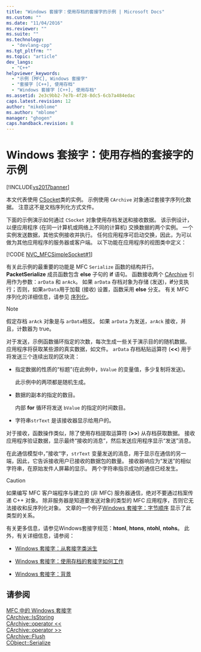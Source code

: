 ```yaml
---
title: "Windows 套接字：使用存档的套接字的示例 | Microsoft Docs"
ms.custom: ""
ms.date: "11/04/2016"
ms.reviewer: ""
ms.suite: ""
ms.technology: 
  - "devlang-cpp"
ms.tgt_pltfrm: ""
ms.topic: "article"
dev_langs: 
  - "C++"
helpviewer_keywords: 
  - "示例 [MFC], Windows 套接字"
  - "套接字 [C++], 使用存档"
  - "Windows 套接字 [C++], 使用存档"
ms.assetid: 2e3c9bb2-7e7b-4f28-8dc5-6cb7a484edac
caps.latest.revision: 12
author: "mikeblome"
ms.author: "mblome"
manager: "ghogen"
caps.handback.revision: 8
---
```

# Windows 套接字：使用存档的套接字的示例
[!INCLUDE[vs2017banner](../assembler/inline/includes/vs2017banner.md)]

本文代表使用 [CSocket](../mfc/reference/csocket-class.md)类的实例。  示例使用 `CArchive` 对象通过套接字序列化数据。  注意这不是文档序列化方式文件。  
  
 下面的示例演示如何通过 `CSocket` 对象使用存档发送和接收数据。  该示例设计，以便应用程序 \(在同一计算机或网络上不同的计算机\) 交换数据的两个实例。  一个实例发送数据，其他实例接收并执行。  任何应用程序可启动交换，因此，为可以做为其他应用程序的服务器或客户端。  以下功能在应用程序的视图类中定义：  
  
 [!CODE [NVC_MFCSimpleSocket#1](../CodeSnippet/VS_Snippets_Cpp/NVC_MFCSimpleSocket#1)]  
  
 有关此示例的最重要的功能是 MFC `Serialize` 函数的结构并行。  **PacketSerialize** 成员函数包含 **else** 子句的 **if** 语句。  函数接收两个 [CArchive](../mfc/reference/carchive-class.md) 引用作为参数：`arData` 和 `arAck`。  如果 `arData` 存档对象为存储 \(发送\)，**if**分支执行；否则，如果`arData`用于加载 \(接收\) 设置，函数采用 **else** 分支。  有关 MFC 序列化的详细信息，请参见 [序列化](../mfc/how-to-make-a-type-safe-collection.md)。  
  
> [!NOTE]
>  假定存档 `arAck` 对象是与 `arData`相反。  如果 `arData` 为发送，`arAck` 接收，并且，计数器为 true。  
  
 对于发送，示例函数循环指定的次数，每次生成一些关于演示目的的随机数据。  应用程序将获取某些源的真实数据，如文件。  `arData` 存档粘贴运算符 \(**\<\<**\) 用于将发送三个连续出现的区块流：  
  
-   指定数据的性质的“标题”\(在此例中，`bValue` 的变量值，多少复制将发送\)。  
  
     此示例中的两项都是随机生成。  
  
-   数据的副本的指定的数目。  
  
     内部 **for** 循环将发送 `bValue` 的指定的时间数目。  
  
-   字符串`strText` 是该接收器显示给用户的。  
  
 对于接收，函数操作类似，除了使用存档提取运算符 \(**\>\>**\) 从存档获取数据。  接收应用程序验证数据，显示最终“接收的消息”，然后发送应用程序显示“发送”消息。  
  
 在此通信模型中，”接收“字，`strText` 变量发送的消息，用于显示在通信的另一端，因此，它告诉接收用户已接收的数据包的数量。  接收器响应为“发送”的相似字符串，在原始发件人屏幕的显示。  两个字符串指示成功的通信已经发生。  
  
> [!CAUTION]
>  如果编写 MFC 客户端程序与建立的 \(非 MFC\) 服务器通信，绝对不要通过档案传递 C\+\+ 对象。  除非服务器是知道要发送对象的类型的 MFC 应用程序，否则它无法接收和反序列化对象。  文章的一个例子[Windows 套接字：字节顺序](../mfc/windows-sockets-byte-ordering.md) 显示了此类型的关系。  
  
 有关更多信息，请参见Windows套接字规范：**htonl**, **htons**, **ntohl**, **ntohs**。  此外，有关详细信息，请参阅：  
  
-   [Windows 套接字：从套接字类派生](../mfc/windows-sockets-deriving-from-socket-classes.md)  
  
-   [Windows 套接字：使用存档的套接字如何工作](../mfc/windows-sockets-how-sockets-with-archives-work.md)  
  
-   [Windows 套接字：背景](../mfc/windows-sockets-background.md)  
  
## 请参阅  
 [MFC 中的 Windows 套接字](../mfc/windows-sockets-in-mfc.md)   
 [CArchive::IsStoring](../Topic/CArchive::IsStoring.md)   
 [CArchive::operator \<\<](../Topic/CArchive::operator%20%3C%3C.md)   
 [CArchive::operator \>\>](../Topic/CArchive::operator%20%3E%3E.md)   
 [CArchive::Flush](../Topic/CArchive::Flush.md)   
 [CObject::Serialize](../Topic/CObject::Serialize.md)